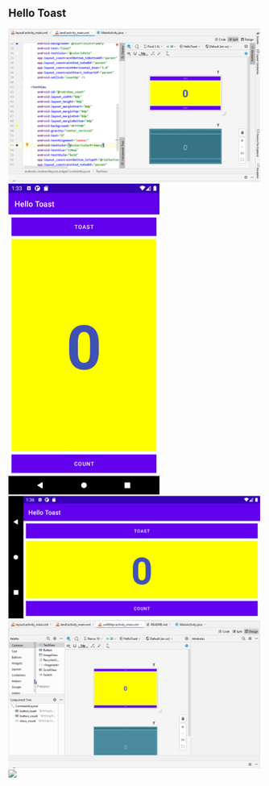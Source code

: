 ## Hello Toast
<img src="Task1.4.PNG" width="500">
<img src="Task1.4_Vertical.png" width="300">
<img src="Task1.4_Horizontal.png" width="500">
<img src="Task1.5_TabletVariation.png" width="500">
<img src="TabletView_Nexux.png" width="550">


